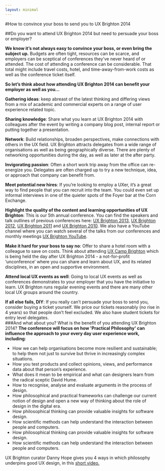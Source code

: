 ```yaml
---
layout: minimal
---
```


#How to convince your boss to send you to UX Brighton 2014

##Do you want to attend UX Brighton 2014 but need to persuade your boss or employer? 

**We know it&#8217;s not always easy to convince your boss, or even bring the subject up.** 
Budgets are often tight, resources can be scarce, and employers can be sceptical of conferences they&#8217;ve never heard of or attended. The cost of attending a conference can be considerable. That total might include travel costs, hotel, and time-away-from-work costs as well as the conference ticket itself. 

**So let&#8217;s think about how attending UX Brighton 2014 can benefit your employer as well as you…**

**Gathering ideas**: keep abreast of the latest thinking and differing views from a mix of academic and commercial experts on a range of user experience related topic.

**Sharing knowledge**: Share what you learn at UX Brighton 2014 with colleagues after the event by writing a company blog post, internal report or putting together a presentation.

**Network**: Build relationships, broaden perspectives, make connections with others in the UX field. UX Brighton attracts delegates from a wide range of organisations as well as being geographically diverse. There are plenty of networking opportunities during the day, as well as later at the after party.

**Invigorating passion**: Often a short work trip away from the office can re-energize you. Delegates are often charged up to try a new technique, idea, or approach that company can benefit from.

**Meet potential new hires**: If you&#8217;re looking to employ a UXer, it&#8217;s a great way to find people that you can recruit into the team. You could even set up informal interviews in one of the quieter spots of the Foyer bar at the Corn Exchange.

**Highlight the quality of the content and learning opportunities of UX Brighton**: This is our 5th annual conference. You can find the speakers and talk outlines of previous conferences here: [UX Brighton 2013](http://uxbrighton.org.uk/2013/),  [UX Brighton 2012](http://uxbrighton.org.uk/2012/), [UX Brighton 2011](http://uxbrighton.org.uk/2011/) and [UX Brighton 2010](http://uxbrighton.org.uk/2010/). We also have a YouTube channel where you can watch several of the talks from our conferences and monthly meetings [UX Brighton YouTube](https://www.youtube.com/channel/UC9hOYRFJn2NgV406gr9jajw). 

**Make it hard for your boss to say no**: Offer to share a hotel room with a colleague to save on costs. Think about attending [UX Camp Brighton](http://uxcampbrighton.org.uk) which is being held the day after UX Brighton 2014 - a not-for-profit ‘unconference&#8217; where you can share and learn about UX, and its related disciplines, in an open and supportive environment.

**Attend local UX events as well**: Going to local UX events as well as conferences demonstrates to your employer that you have the initiative to learn. UX Brighton runs regular evening events and there are many other local UX groups around the country.

**If all else fails, DIY**: If you really can&#8217;t persuade your boss to send you, consider buying a ticket yourself. We price our tickets reasonably (no rise in 4 years) so that people don&#8217;t feel excluded. We also have student tickets for entry level delegates.  
###And what about you? What is the benefit of you attending UX Brighton 2014?
**The conference will focus on how 'Practical Philosophy' can influence the approach to your every day user experience work, including**:

* How we can help organisations become more resilient and sustainable; to help them not just to survive but thrive in increasingly complex situations.  
* How you test products and collect opinions, views, and performance data about that person&#8217;s experience.  
* What does it mean to be empirical and what can designers learn from the radical sceptic David Hume.  
* How to recognise, analyse and evaluate arguments in the process of design.  
* How philosophical and practical frameworks can challenge our current notion of design and open a new way of thinking about the role of design in the digital era.  
* How philosophical thinking can provide valuable insights for software design.  
* How scientific methods can help understand the interaction between people and computers.  
* How philosophical thinking can provide valuable insights for software design.  
* How scientific methods can help understand the interaction between people and computers.  

UX Brighton curator Danny Hope gives you 4 ways in which philosophy underpins good UX design, in this [short video.](http://uxbrighton.org.uk/2014/#video)  

